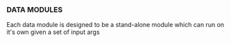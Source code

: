 ### DATA MODULES

Each data module is designed to be a stand-alone module which can run on it's own given a set of input args

